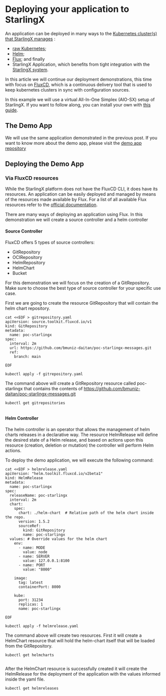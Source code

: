 # Deploying your application to StarlingX

An application can be deployed in many ways to the 
[Kubernetes cluster(s) that StarlingX manages](https://docs.starlingx.io/operations/k8s_cluster.html)
:

- [raw Kubernetes](https://kubernetes.io/docs/tutorials/kubernetes-basics/deploy-app/deploy-intro/);
- [Helm](https://helm.sh/docs/intro/using_helm/#helm-install-installing-a-package);
- [Flux](https://fluxcd.io/); and finally
- StarlingX Application, which benefits from tight integration with the
  [StarlingX system](https://opendev.org/starlingx/config).

In this article we will continue our deployment demonstrations, this time with
focus on [FluxCD](https://fluxcd.io/), which is a continuous delivery tool that
is used to keep kubernetes clusters in sync with configuration sources.

In this example we will use a virtual All-In-One Simplex (AIO-SX) setup of
StarlingX. If you want to follow along, you can install your own with
[this guide](https://docs.starlingx.io/deploy_install_guides/release/virtual/automated_install.html#dashboards).


## The Demo App

We will use the same application demonstrated in the previous post. If you want
to know more about the demo app, please visit the
[demo app repository](https://github.com/bmuniz-daitan/poc-starlingx-messages)


## Deploying the Demo App

### Via FluxCD resources

While the StarlingX platform does not have the FluxCD CLI, it does have its
resources. An application can be easily deployed and managed by means of the
resources made available by Flux. For a list of all available Flux resources
refer to the [official documentation](https://fluxcd.io/flux/components/).


There are many ways of deploying an application using Flux. In this demonstration
we will create a source controller and a helm controller

#### Source Controller

FluxCD offers 5 types of source controllers:

- GitRepository
- OCIRepository
- HelmRepository
- HelmChart
- Bucket

For this demonstration we will focus on the creation of a GitRepository. Make
sure to choose the best type of source controller for your specific use case.

First we are going to create the resource GitRepository that will contain the
helm chart repository.

```shell
cat <<EOF > gitrepository.yaml
apiVersion: source.toolkit.fluxcd.io/v1
kind: GitRepository
metadata:
  name: poc-starlingx
spec:
  interval: 2m
  url: https://github.com/bmuniz-daitan/poc-starlingx-messages.git
  ref: 
    branch: main

EOF

kubectl apply -f gitrepository.yaml
```
The command above will create a GitRepository resource called poc-starlingx that
contains the contents of https://github.com/bmuniz-daitan/poc-starlingx-messages.git

```shell
kubectl get gitrepositories


```

#### Helm Controller

The helm controller is an operator that allows the management of helm charts
releases in a declarative way. The resource HelmRelease will define the desired
state of a Helm release, and based on actions upon this resource (creation,
deletion or mutation) the controller will perform Helm actions.

To deploy the demo application, we will execute the following command:

```shell
cat <<EOF > helmrelease.yaml
apiVersion: "helm.toolkit.fluxcd.io/v2beta1"
kind: HelmRelease
metadata:
  name: poc-starlingx
spec:
  releaseName: poc-starlingx
  interval: 2m
  chart:
    spec:
      chart: ./helm-chart  # Relative path of the helm chart inside the repo.
      version: 1.5.2
      sourceRef:
        kind: GitRepository
        name: poc-starlingx
  values: # Override values for the helm chart
    env:
      - name: MODE
        value: node
      - name: SERVER
        value: 127.0.0.1:8100
      - name: PORT
        value: "8000"

    image:
      tag: latest
      containerPort: 8000

    kube:
      port: 31234
      replicas: 1
      name: poc-starlingx

EOF

kubectl apply -f helmrelease.yaml
```

The command above will create two resources. First it will create a HelmChart
resource that will hold the helm-chart itself that will be loaded from the
GitRepository. 

```shell
kubectl get helmcharts


```


After the HelmChart resource is successfully created it will
create the HelmRelease for the deployment of the application with the values
informed inside the yaml file.

```shell
kubectl get helmreleases


```

